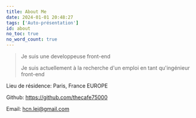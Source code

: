 ```yaml
---
title: About Me
date: 2024-01-01 20:48:27
tags: ['Auto-présentation']
id: about
no_toc: true
no_word_count: true
---
```


> Je suis une developpeuse front-end
> 
> Je suis actuellement à la recherche d'un emploi en tant qu'ingénieur front-end

Lieu de résidence: Paris, France EUROPE

Github: https://github.com/thecafe75000

Email: hcn.lei@gmail.com
